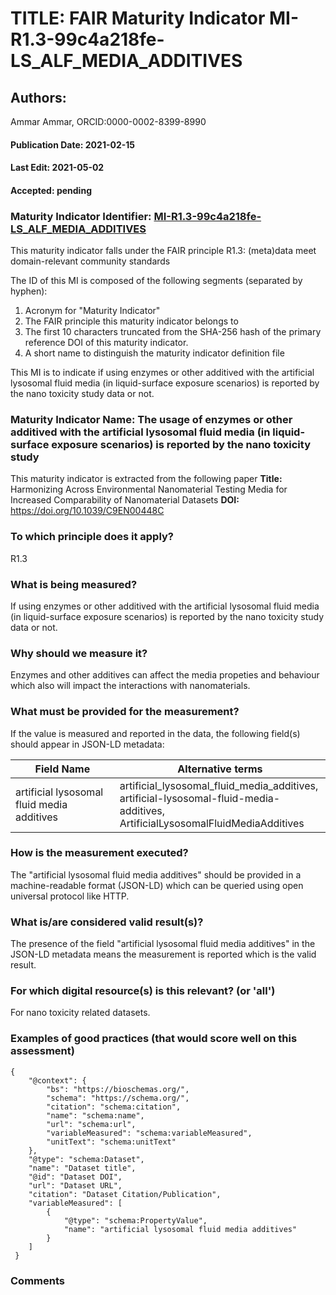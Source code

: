 # TITLE: FAIR Maturity Indicator MI-R1.3-99c4a218fe-LS_ALF_MEDIA_ADDITIVES

## Authors: 
Ammar Ammar, ORCID:0000-0002-8399-8990

#### Publication Date: 2021-02-15
#### Last Edit: 2021-05-02
#### Accepted: pending

### Maturity Indicator Identifier: [MI-R1.3-99c4a218fe-LS_ALF_MEDIA_ADDITIVES](https://w3id.org/fair/maturity_indicator/terms/Gen2/MI-R1.3-99c4a218fe-LS_ALF_MEDIA_ADDITIVES)

This maturity indicator falls under the FAIR principle R1.3:
(meta)data meet domain-relevant community standards

The ID of this MI is composed of the following segments (separated by hyphen):
1. Acronym for "Maturity Indicator"
1. The FAIR principle this maturity indicator belongs to
1. The first 10 characters truncated from the SHA-256 hash of the primary reference DOI of this maturity indicator.
1. A short name to distinguish the maturity indicator definition file

This MI is to indicate if using enzymes or other additived with the artificial lysosomal fluid media (in liquid-surface exposure scenarios) is reported by the nano toxicity study data or not.

### Maturity Indicator Name:  The usage of enzymes or other additived with the artificial lysosomal fluid media (in liquid-surface exposure scenarios) is reported by the nano toxicity study

This maturity indicator is extracted from the following paper 
**Title:** Harmonizing Across Environmental Nanomaterial Testing Media for Increased Comparability of Nanomaterial Datasets
**DOI:** https://doi.org/10.1039/C9EN00448C

### To which principle does it apply?  
R1.3

### What is being measured?
If using enzymes or other additived with the artificial lysosomal fluid media (in liquid-surface exposure scenarios) is reported by the nano toxicity study data or not.

### Why should we measure it?
Enzymes and other additives can affect the media propeties and behaviour which also will impact the interactions with nanomaterials.

### What must be provided for the measurement?
If the value is measured and reported in the data, the following field(s) should appear in JSON-LD metadata: 

| Field Name                                 | Alternative terms                                                                                                                    |
| ------------------------------------------ | ------------------------------------------------------------------------------------------------------------------------------------ |
| artificial lysosomal fluid media additives | artificial_lysosomal_fluid_media_additives,<br>artificial-lysosomal-fluid-media-additives,<br>ArtificialLysosomalFluidMediaAdditives |

### How is the measurement executed?
The "artificial lysosomal fluid media additives" should be provided in a machine-readable format (JSON-LD) which can be queried using open universal protocol like HTTP.

### What is/are considered valid result(s)?
The presence of the field "artificial lysosomal fluid media additives" in the JSON-LD metadata means the measurement is reported which is the valid result.

### For which digital resource(s) is this relevant? (or 'all')
For nano toxicity related datasets.  

### Examples of good practices (that would score well on this assessment)
```{json}
{
 	"@context": {
 		"bs": "https://bioschemas.org/",
 		"schema": "https://schema.org/",
 		"citation": "schema:citation",
 		"name": "schema:name",
 		"url": "schema:url",
 		"variableMeasured": "schema:variableMeasured",
 		"unitText": "schema:unitText"
 	},
 	"@type": "schema:Dataset",
 	"name": "Dataset title",
 	"@id": "Dataset DOI",
 	"url": "Dataset URL",
 	"citation": "Dataset Citation/Publication",
 	"variableMeasured": [
 		{
 			"@type": "schema:PropertyValue",
 			"name": "artificial lysosomal fluid media additives"
 		}
 	]
 }
```

### Comments

